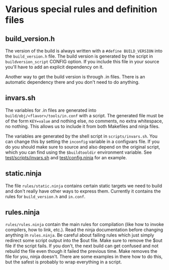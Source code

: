 # Various special rules and definition files

## build_version.h

The version of the build is always written with a `#define BUILD_VERSION` into
the `build_version.h` file. The build version is generated by the script in
`buildversion_script` CONFIG option. If you include this file in your
source you'll have to add an explicit dependency on it.

Another way to get the build version is through .in files. There is an
automatic dependency there and you don't need to do anything.

## invars.sh

The variables for .in files are generated into `build/obj/<flavor>/tools/in.conf`
with a script. The generated file must be of the form `KEY=value` and nothing
else, no comments, no extra whitespace, no nothing. This allows us to include
it from both Makefiles and ninja files.

The variables are generated by the shell script in `scripts/invars.sh`. You can
change this by setting the `inconfig` variable in a configvars file. If you do
you should make sure to source and also depend on the original script, which
you can find using the `$buildtooldir` environment variable. See
[test/scripts/invars.sh](https://github.com/schibsted/sebuild/blob/master/test/scripts/invars.sh) and
[test/config.ninja](https://github.com/schibsted/sebuild/blob/master/test/config.ninja) for an example.

## static.ninja

The file `rules/static.ninja` contains certain static targets we need to build
and don't really have other ways to express them. Currently it contains the
rules for `build_version.h` and `in.conf`.

## rules.ninja

`rules/rules.ninja` contain the main rules for compilation (like how to invoke
compilers, how to link, etc.). Read the ninja documentation before changing
anything in `rules.ninja`. Be careful about failing rules which just simply
redirect some script output into the $out file. Make sure to remove the $out
file if the script fails. If you don't, the next build can get confused and not
rebuild the file even though it failed the previous time. Make removes the file
for you, ninja doesn't. There are some examples in there how to do this, but
the safest is probably to wrap everything in a script.
